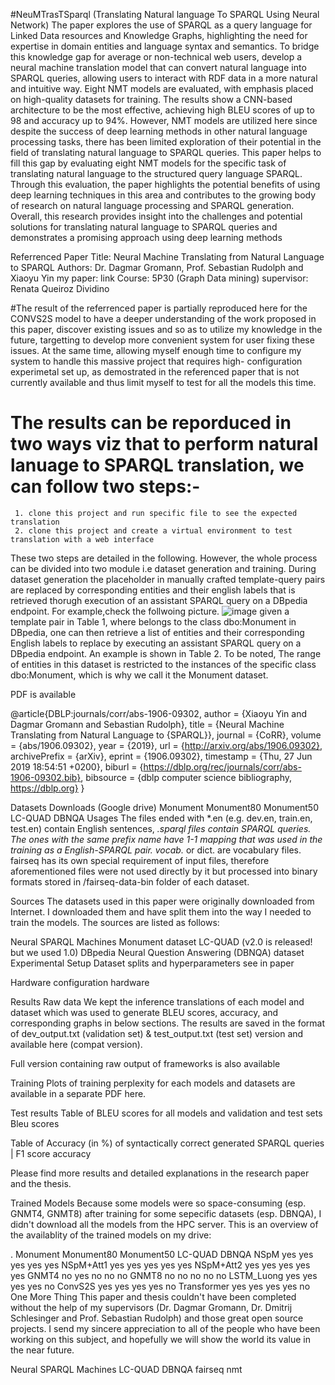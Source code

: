 #NeuMTrasTSparql (Translating Natural language To SPARQL Using Neural Network)
The paper explores the use of SPARQL as a query language for Linked Data resources and Knowledge Graphs, highlighting the need for expertise in domain entities and language syntax and semantics. To bridge this knowledge gap for average or non-technical web users, develop a neural machine translation model that can convert natural language into SPARQL queries, allowing users to interact with RDF data in a more natural and intuitive way. Eight NMT models are evaluated, with emphasis placed on high-quality datasets for training. The results show a CNN-based architecture to be the most effective, achieving high BLEU scores of up to 98 and accuracy up to 94%. However, NMT models are utilized here since despite the success of deep learning methods in other natural language processing tasks, there has been limited exploration of their potential in the field of translating natural language to SPARQL queries. This paper helps to fill this gap by evaluating eight NMT models for the specific task of translating natural language to the structured query language SPARQL. Through this evaluation, the paper highlights the potential benefits of using deep learning techniques in this area and contributes to the growing body of research on natural language processing and SPARQL generation. Overall, this research provides insight into the challenges and potential solutions for translating natural language to SPARQL queries and demonstrates a promising approach using deep learning methods

Referrenced Paper
Title: Neural Machine Translating from Natural Language to SPARQL
Authors: Dr. Dagmar Gromann, Prof. Sebastian Rudolph and Xiaoyu Yin
my paper: link
Course: 5P30 (Graph Data mining)
supervisor: Renata Queiroz Dividino

#The result of the referrenced paper is partially reproduced here for the CONVS2S model to have a deeper understanding of the work proposed in this paper, discover existing issues and so as to utilize my knowledge in the future, targetting to develop more convenient system for user fixing these issues. At the same time, allowing myself enough time to configure my system to handle this massive project that requires high- configuration experimetal set up, as demostrated in the referenced paper that is not currently available and thus limit myself to test for all the models this time.

# The results can be reporduced in two ways viz that to perform natural lanuage to SPARQL translation, we can follow two steps:- 
     1. clone this project and run specific file to see the expected translation
     2. clone this project and create a virtual environment to test translation with a web interface
These two steps are detailed in the following. However, the whole process can be divided into two module i.e dataset generation and training. During dataset generation the placeholder in manually crafted template-query pairs are replaced by corresponding entities and their english labels that is retrieved thorugh execution of an assistant SPARQL query on a DBpedia endpoint. For example,check the follwoing picture.
![image](https://user-images.githubusercontent.com/28555115/231785910-16127b33-31a6-4afb-8b37-b6c99b0f0d46.png)
given a template pair in Table 1, where <A> belongs to the class dbo:Monument in DBpedia, one can then retrieve a list of entities and their corresponding
English labels to replace <A> by executing an assistant SPARQL query on a DBpedia endpoint. An example is shown in Table 2. To be noted, The range of entities in this dataset is restricted to the instances of the specific class dbo:Monument, which is why we call it the Monument dataset.

PDF is available

@article{DBLP:journals/corr/abs-1906-09302,
  author    = {Xiaoyu Yin and
               Dagmar Gromann and
               Sebastian Rudolph},
  title     = {Neural Machine Translating from Natural Language to {SPARQL}},
  journal   = {CoRR},
  volume    = {abs/1906.09302},
  year      = {2019},
  url       = {http://arxiv.org/abs/1906.09302},
  archivePrefix = {arXiv},
  eprint    = {1906.09302},
  timestamp = {Thu, 27 Jun 2019 18:54:51 +0200},
  biburl    = {https://dblp.org/rec/journals/corr/abs-1906-09302.bib},
  bibsource = {dblp computer science bibliography, https://dblp.org}
}

Datasets
Downloads (Google drive)
Monument
Monument80
Monument50
LC-QUAD
DBNQA
Usages
The files ended with *.en (e.g. dev.en, train.en, test.en) contain English sentences, *.sparql files contain SPARQL queries. The ones with the same prefix name have 1-1 mapping that was used in the training as a English-SPARQL pair. vocab.* or dict. are vocabulary files. fairseq has its own special requirement of input files, therefore aforementioned files were not used directly by it but processed into binary formats stored in /fairseq-data-bin folder of each dataset.

Sources
The datasets used in this paper were originally downloaded from Internet. I downloaded them and have split them into the way I needed to train the models. The sources are listed as follows:

Neural SPARQL Machines Monument dataset
LC-QUAD (v2.0 is released! but we used 1.0)
DBpedia Neural Question Answering (DBNQA) dataset
Experimental Setup
Dataset splits and hyperparameters
see in paper

Hardware configuration
hardware

Results
Raw data
We kept the inference translations of each model and dataset which was used to generate BLEU scores, accuracy, and corresponding graphs in below sections. The results are saved in the format of dev_output.txt (validation set) & test_output.txt (test set) version and available here (compat version).

Full version containing raw output of frameworks is also available

Training
Plots of training perplexity for each models and datasets are available in a separate PDF here.

Test results
Table of BLEU scores for all models and validation and test sets Bleu scores

Table of Accuracy (in %) of syntactically correct generated SPARQL queries | F1 score accuracy

Please find more results and detailed explanations in the research paper and the thesis.

Trained Models
Because some models were so space-consuming (esp. GNMT4, GNMT8) after training for some sepecific datasets (esp. DBNQA), I didn't download all the models from the HPC server. This is an overview of the availablity of the trained models on my drive:

.	Monument	Monument80	Monument50	LC-QUAD	DBNQA
NSpM	yes	yes	yes	yes	yes
NSpM+Att1	yes	yes	yes	yes	yes
NSpM+Att2	yes	yes	yes	yes	yes
GNMT4	no	yes	no	no	no
GNMT8	no	no	no	no	no
LSTM_Luong	yes	yes	yes	yes	no
ConvS2S	yes	yes	yes	yes	no
Transformer	yes	yes	yes	yes	no
One More Thing
This paper and thesis couldn't have been completed without the help of my supervisors (Dr. Dagmar Gromann, Dr. Dmitrij Schlesinger and Prof. Sebastian Rudolph) and those great open source projects. I send my sincere appreciation to all of the people who have been working on this subject, and hopefully we will show the world its value in the near future.

Neural SPARQL Machines
LC-QUAD
DBNQA
fairseq
nmt
